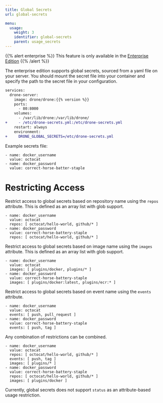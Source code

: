 ```yaml
---
title: Global Secrets
url: global-secrets

menu:
  usage:
    weight: 3
    identifier: global-secrets
    parent: usage_secrets
---
```


{{% alert enterprise %}}
This feature is only available in the [Enterprise Edition](https://drone.io/enterprise/)
{{% /alert %}}

The enterprise edition supports global secrets, sourced from a yaml file on your server. You should mount the secret file into your container and specify the path to the secret file in your configuration.

```diff
services:
  drone-server:
    image: drone/drone:{{% version %}}
    ports:
      - 80:8000
    volumes:
      - /var/lib/drone:/var/lib/drone/
+     - /etc/drone-secrets.yml:/etc/drone-secrets.yml
    restart: always
    environment:
+     DRONE_GLOBAL_SECRETS=/etc/drone-secrets.yml
```

Example secrets file:

```nohighlight
- name: docker_username
  value: octocat
- name: docker_password
  value: correct-horse-batter-staple
```

# Restricting Access

Restrict access to global secrets based on repository name using the `repos` attribute. This is defined as an array list with glob support.

```
- name: docker_username
  value: octocat
  repos: [ octocat/hello-world, github/* ]
- name: docker_password
  value: correct-horse-battery-staple
  repos: [ octocat/hello-world, github/* ]
```

Restrict access to global secrets based on image name using the `images` attribute. This is defined as an array list with glob support.

```
- name: docker_username
  value: octocat
  images: [ plugins/docker, plugins/* ]
- name: docker_password
  value: correct-horse-battery-staple
  images: [ plugins/docker:latest, plugins/ecr:* ]
```

Restrict access to global secrets based on event name using the `events` attribute.

```
- name: docker_username
  value: octocat
  events: [ push, pull_request ]
- name: docker_password
  value: correct-horse-battery-staple
  events: [ push, tag ]
```

Any combination of restrictions can be combined.

```
- name: docker_username
  value: octocat
  repos: [ octocat/hello-world, github/* ]
  events: [ push, tag ]
  images: [ plugins/* ]
- name: docker_password
  value: correct-horse-battery-staple
  repos: [ octocat/hello-world, github/* ]
  images: [ plugins/docker ]
```

Currently, global secrets does not support `status` as an attribute-based usage restriction.
